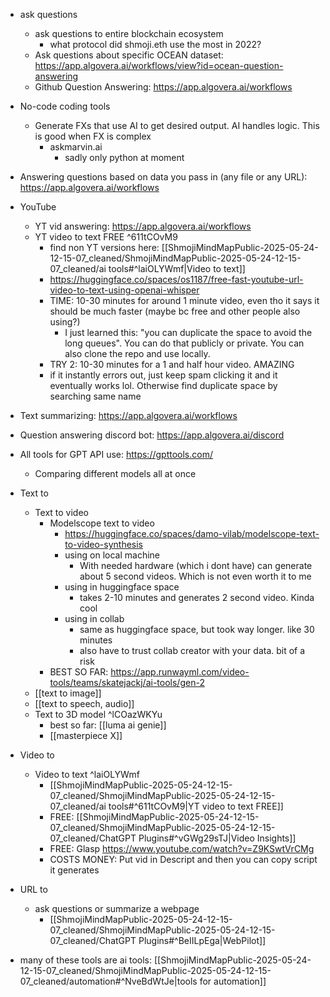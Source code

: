   * ask questions
    * ask questions to entire blockchain ecosystem
      * what protocol did shmoji.eth use the most in 2022?
    * Ask questions about specific OCEAN dataset: https://app.algovera.ai/workflows/view?id=ocean-question-answering
    * Github Question Answering: https://app.algovera.ai/workflows

  * No-code coding tools

    * Generate FXs that use AI to get desired output. AI handles logic. This is good when FX is complex
      * askmarvin.ai
        * sadly only python at moment 
  * Answering questions based on data you pass in (any file or any URL): https://app.algovera.ai/workflows
  * YouTube
    * YT vid answering: https://app.algovera.ai/workflows
    * YT video to text FREE ^611tCOvM9
      * find non YT versions here: [[ShmojiMindMapPublic-2025-05-24-12-15-07_cleaned/ShmojiMindMapPublic-2025-05-24-12-15-07_cleaned/ai tools#^laiOLYWmf|Video to text]]
      * https://huggingface.co/spaces/os1187/free-fast-youtube-url-video-to-text-using-openai-whisper
      * TIME: 10-30 minutes for around 1 minute video, even tho it says it should be much faster (maybe bc free and other people also using?)
        * I just learned this: "you can duplicate the space to avoid the long queues". You can do that publicly or private. You can also clone the repo and use locally.
      * TRY 2: 10-30 minutes for a 1 and half hour video. AMAZING
      * if it instantly errors out, just keep spam clicking it and it eventually works lol. Otherwise find duplicate space by searching same name
  * Text summarizing: https://app.algovera.ai/workflows
  * Question answering discord bot: https://app.algovera.ai/discord
  * All tools for GPT API use: https://gpttools.com/
    * Comparing different models all at once

  * Text to
    * Text to video
      * Modelscope text to video
        * https://huggingface.co/spaces/damo-vilab/modelscope-text-to-video-synthesis
        * using on local machine
          * With needed hardware (which i dont have) can generate about 5 second videos. Which is not even worth it to me
        * using in huggingface space
          * takes 2-10 minutes and generates 2 second video. Kinda cool
        * using in collab
          * same as huggingface space, but took way longer. like 30 minutes
          * also have to trust collab creator with your data. bit of a risk
      * BEST SO FAR: https://app.runwayml.com/video-tools/teams/skatejackj/ai-tools/gen-2
    * [[text to image]]
    * [[text to speech, audio]]
    * Text to 3D model ^lCOazWKYu
      * best so far: [[luma ai genie]]
      * [[masterpiece X]]

  * Video to
    * Video to text ^laiOLYWmf
      * [[ShmojiMindMapPublic-2025-05-24-12-15-07_cleaned/ShmojiMindMapPublic-2025-05-24-12-15-07_cleaned/ai tools#^611tCOvM9|YT video to text FREE]]
      * FREE: [[ShmojiMindMapPublic-2025-05-24-12-15-07_cleaned/ShmojiMindMapPublic-2025-05-24-12-15-07_cleaned/ChatGPT Plugins#^vGWg29sTJ|Video Insights]]
      * FREE: Glasp https://www.youtube.com/watch?v=Z9KSwtVrCMg
      * COSTS MONEY: Put vid in Descript and then you can copy script it generates
  * URL to
    * ask questions or summarize a webpage
      * [[ShmojiMindMapPublic-2025-05-24-12-15-07_cleaned/ShmojiMindMapPublic-2025-05-24-12-15-07_cleaned/ChatGPT Plugins#^BeIILpEga|WebPilot]]

  * many of these tools are ai tools: [[ShmojiMindMapPublic-2025-05-24-12-15-07_cleaned/ShmojiMindMapPublic-2025-05-24-12-15-07_cleaned/automation#^NveBdWtJe|tools for automation]]
